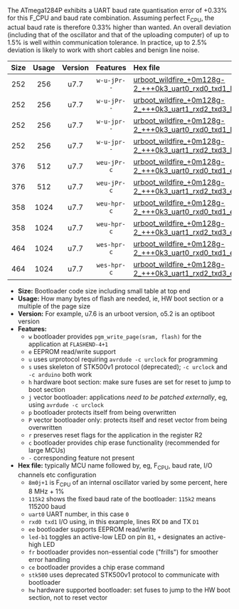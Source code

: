 The ATmega1284P exhibits a UART baud rate quantisation error of +0.33% for this F_CPU and baud rate combination. Assuming perfect F<sub>CPU</sub>, the actual baud rate is therefore 0.33% higher than wanted. An overall deviation (including that of the oscillator and that of the uploading computer) of up to 1.5% is well within communication tolerance. In practice, up to 2.5% deviation is likely to work with short cables and benign line noise.

|Size|Usage|Version|Features|Hex file|
|:-:|:-:|:-:|:-:|:--|
|252|256|u7.7|`w-u-jPr--`|[urboot_wildfire_+0m128g-2_+++0k3_uart0_rxd0_txd1_led+b5.hex](https://raw.githubusercontent.com/stefanrueger/urboot.hex/main/boards/wildfire/internal_oscillator/fcpu_+0m128g-2/br_+++0k3/urboot_wildfire_+0m128g-2_+++0k3_uart0_rxd0_txd1_led+b5.hex)|
|252|256|u7.7|`w-u-jPr--`|[urboot_wildfire_+0m128g-2_+++0k3_uart1_rxd2_txd3_led+b5.hex](https://raw.githubusercontent.com/stefanrueger/urboot.hex/main/boards/wildfire/internal_oscillator/fcpu_+0m128g-2/br_+++0k3/urboot_wildfire_+0m128g-2_+++0k3_uart1_rxd2_txd3_led+b5.hex)|
|252|256|u7.7|`w-u-jpr--`|[urboot_wildfire_+0m128g-2_+++0k3_uart0_rxd0_txd1_led+b5_fr.hex](https://raw.githubusercontent.com/stefanrueger/urboot.hex/main/boards/wildfire/internal_oscillator/fcpu_+0m128g-2/br_+++0k3/urboot_wildfire_+0m128g-2_+++0k3_uart0_rxd0_txd1_led+b5_fr.hex)|
|252|256|u7.7|`w-u-jpr--`|[urboot_wildfire_+0m128g-2_+++0k3_uart1_rxd2_txd3_led+b5_fr.hex](https://raw.githubusercontent.com/stefanrueger/urboot.hex/main/boards/wildfire/internal_oscillator/fcpu_+0m128g-2/br_+++0k3/urboot_wildfire_+0m128g-2_+++0k3_uart1_rxd2_txd3_led+b5_fr.hex)|
|376|512|u7.7|`weu-jPr-c`|[urboot_wildfire_+0m128g-2_+++0k3_uart0_rxd0_txd1_ee_led+b5_fr_ce.hex](https://raw.githubusercontent.com/stefanrueger/urboot.hex/main/boards/wildfire/internal_oscillator/fcpu_+0m128g-2/br_+++0k3/urboot_wildfire_+0m128g-2_+++0k3_uart0_rxd0_txd1_ee_led+b5_fr_ce.hex)|
|376|512|u7.7|`weu-jPr-c`|[urboot_wildfire_+0m128g-2_+++0k3_uart1_rxd2_txd3_ee_led+b5_fr_ce.hex](https://raw.githubusercontent.com/stefanrueger/urboot.hex/main/boards/wildfire/internal_oscillator/fcpu_+0m128g-2/br_+++0k3/urboot_wildfire_+0m128g-2_+++0k3_uart1_rxd2_txd3_ee_led+b5_fr_ce.hex)|
|358|1024|u7.7|`weu-hpr-c`|[urboot_wildfire_+0m128g-2_+++0k3_uart0_rxd0_txd1_ee_led+b5_fr_ce_hw.hex](https://raw.githubusercontent.com/stefanrueger/urboot.hex/main/boards/wildfire/internal_oscillator/fcpu_+0m128g-2/br_+++0k3/urboot_wildfire_+0m128g-2_+++0k3_uart0_rxd0_txd1_ee_led+b5_fr_ce_hw.hex)|
|358|1024|u7.7|`weu-hpr-c`|[urboot_wildfire_+0m128g-2_+++0k3_uart1_rxd2_txd3_ee_led+b5_fr_ce_hw.hex](https://raw.githubusercontent.com/stefanrueger/urboot.hex/main/boards/wildfire/internal_oscillator/fcpu_+0m128g-2/br_+++0k3/urboot_wildfire_+0m128g-2_+++0k3_uart1_rxd2_txd3_ee_led+b5_fr_ce_hw.hex)|
|464|1024|u7.7|`wes-hpr-c`|[urboot_wildfire_+0m128g-2_+++0k3_uart0_rxd0_txd1_ee_led+b5_fr_ce_stk500_hw.hex](https://raw.githubusercontent.com/stefanrueger/urboot.hex/main/boards/wildfire/internal_oscillator/fcpu_+0m128g-2/br_+++0k3/urboot_wildfire_+0m128g-2_+++0k3_uart0_rxd0_txd1_ee_led+b5_fr_ce_stk500_hw.hex)|
|464|1024|u7.7|`wes-hpr-c`|[urboot_wildfire_+0m128g-2_+++0k3_uart1_rxd2_txd3_ee_led+b5_fr_ce_stk500_hw.hex](https://raw.githubusercontent.com/stefanrueger/urboot.hex/main/boards/wildfire/internal_oscillator/fcpu_+0m128g-2/br_+++0k3/urboot_wildfire_+0m128g-2_+++0k3_uart1_rxd2_txd3_ee_led+b5_fr_ce_stk500_hw.hex)|

- **Size:** Bootloader code size including small table at top end
- **Usage:** How many bytes of flash are needed, ie, HW boot section or a multiple of the page size
- **Version:** For example, u7.6 is an urboot version, o5.2 is an optiboot version
- **Features:**
  + `w` bootloader provides `pgm_write_page(sram, flash)` for the application at `FLASHEND-4+1`
  + `e` EEPROM read/write support
  + `u` uses urprotocol requiring `avrdude -c urclock` for programming
  + `s` uses skeleton of STK500v1 protocol (deprecated); `-c urclock` and `-c arduino` both work
  + `h` hardware boot section: make sure fuses are set for reset to jump to boot section
  + `j` vector bootloader: applications *need to be patched externally*, eg, using `avrdude -c urclock`
  + `p` bootloader protects itself from being overwritten
  + `P` vector bootloader only: protects itself and reset vector from being overwritten
  + `r` preserves reset flags for the application in the register R2
  + `c` bootloader provides chip erase functionality (recommended for large MCUs)
  + `-` corresponding feature not present
- **Hex file:** typically MCU name followed by, eg, F<sub>CPU</sub>, baud rate, I/O channels etc configuration
  + `8m0j+1` is F<sub>CPU</sub> of an internal oscillator varied by some percent, here 8 MHz + 1%
  + `115k2` shows the fixed baud rate of the bootloader: `115k2` means 115200 baud
  + `uart0` UART number, in this case `0`
  + `rxd0 txd1` I/O using, in this example, lines RX `D0` and TX `D1`
  + `ee` bootloader supports EEPROM read/write
  + `led-b1` toggles an active-low LED on pin `B1`, `+` designates an active-high LED
  + `fr` bootloader provides non-essential code ("frills") for smoother error handling
  + `ce` bootloader provides a chip erase command
  + `stk500` uses deprecated STK500v1 protocol to communicate with bootloader
  + `hw` hardware supported bootloader: set fuses to jump to the HW boot section, not to reset vector
